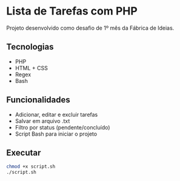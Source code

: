 # Lista de Tarefas com PHP

Projeto desenvolvido como desafio de 1º mês da Fábrica de Ideias.

## Tecnologias
- PHP
- HTML + CSS
- Regex
- Bash

## Funcionalidades
- Adicionar, editar e excluir tarefas
- Salvar em arquivo .txt
- Filtro por status (pendente/concluído)
- Script Bash para iniciar o projeto

## Executar
```bash
chmod +x script.sh
./script.sh